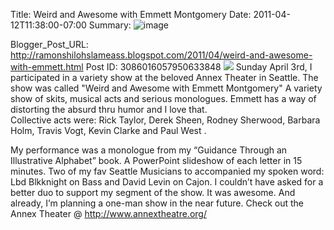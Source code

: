 Title: Weird and Awesome with Emmett Montgomery
Date: 2011-04-12T11:38:00-07:00
Summary: ![image](http://1.bp.blogspot.com/-r5kKJh36O88/TaScqRQFV9I/AAAAAAAAAEM/2PJsnIBfZMA/s320/annex%2Btheater%2Bphoto%2Bof%2Bme.jpg "Image summary")

Blogger_Post_URL: http://ramonshilohslameass.blogspot.com/2011/04/weird-and-awesome-with-emmett.html
Post ID: 3086016057950633848
[![](http://1.bp.blogspot.com/-r5kKJh36O88/TaScqRQFV9I/AAAAAAAAAEM/2PJsnIBfZMA/s320/annex%2Btheater%2Bphoto%2Bof%2Bme.jpg)](http://1.bp.blogspot.com/-r5kKJh36O88/TaScqRQFV9I/AAAAAAAAAEM/2PJsnIBfZMA/s1600/annex%2Btheater%2Bphoto%2Bof%2Bme.jpg)
Sunday April 3rd, I participated in a variety show at the beloved Annex Theater in Seattle. The show was called "Weird and Awesome with Emmett Montgomery" A variety show of skits, musical acts and serious monologues. Emmett has a way of distorting the absurd thru humor and I love that.   
Collective acts were: Rick Taylor, Derek Sheen, Rodney Sherwood, Barbara Holm, Travis Vogt, Kevin Clarke and Paul West . 
  
My performance was a monologue from my “Guidance Through an Illustrative Alphabet” book. A PowerPoint slideshow of each letter in 15 minutes. Two of my fav Seattle Musicians to accompanied my spoken word: Lbd Blkknight on Bass and David Levin on Cajon. I couldn’t have asked for a better duo to support my segment of the show. 
It was awesome. And already, I’m planning a one\-man show in the near future. Check out the Annex Theater @ <http://www.annextheatre.org/> 